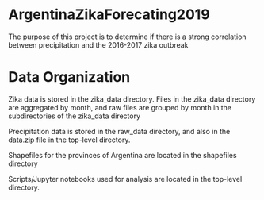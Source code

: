 # ArgentinaZikaForecating2019
The purpose of this project is to determine if there is a strong correlation between precipitation and the 2016-2017 zika outbreak

# Data Organization
Zika data is stored in the zika\_data directory. Files in the zika\_data directory are aggregated by month, and raw files are grouped by month in the subdirectories of the zika\_data directory

Precipitation data is stored in the raw\_data directory, and also in the data.zip file in the top-level directory.

Shapefiles for the provinces of Argentina are located in the shapefiles directory

Scripts/Jupyter notebooks used for analysis are located in the top-level directory.
